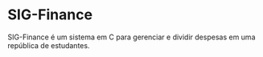 # SIG-Finance
 SIG-Finance é um sistema em C para gerenciar e dividir despesas em uma república de estudantes. 
